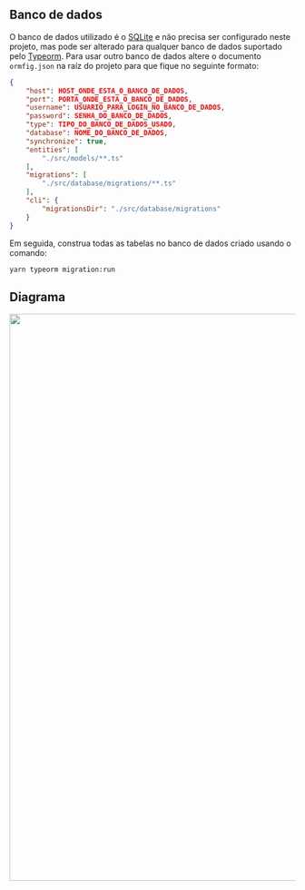 ## Banco de dados 

O banco de dados utilizado é o [SQLite](https://www.sqlite.org/index.html) e não precisa ser configurado neste projeto, mas pode ser alterado para qualquer banco de dados suportado pelo [Typeorm](https://typeorm.io/#/).
Para usar outro banco de dados altere o documento ```ormfig.json``` na raíz do projeto para que fique no seguinte formato:

```json
{
    "host": HOST_ONDE_ESTA_O_BANCO_DE_DADOS,
    "port": PORTA_ONDE_ESTA_O_BANCO_DE_DADOS,
    "username": USUARIO_PARA_LOGIN_NO_BANCO_DE_DADOS,
    "password": SENHA_DO_BANCO_DE_DADOS,
    "type": TIPO_DO_BANCO_DE_DADOS_USADO,
    "database": NOME_DO_BANCO_DE_DADOS,
    "synchronize": true,
    "entities": [
        "./src/models/**.ts"
    ],
    "migrations": [
        "./src/database/migrations/**.ts"
    ],
    "cli": {
        "migrationsDir": "./src/database/migrations"
    }
}
```
Em seguida, construa todas as tabelas no banco de dados criado usando o comando:

```console
yarn typeorm migration:run
```
## Diagrama

<img src="https://i.postimg.cc/pXQ5gmmn/Diagrama-mini-Sense.png" width="1000">


